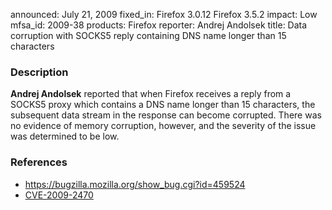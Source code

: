 announced: July 21, 2009
fixed_in: Firefox 3.0.12
          Firefox 3.5.2
impact: Low
mfsa_id: 2009-38
products: Firefox
reporter: Andrej Andolsek
title: Data corruption with SOCKS5 reply containing DNS name longer than 15 characters

<h3>Description</h3>

<p><strong>Andrej Andolsek</strong> reported that when Firefox
receives a reply from a SOCKS5 proxy which contains a DNS name longer
than 15 characters, the subsequent data stream in the response can
become corrupted.  There was no evidence of memory corruption,
however, and the severity of the issue was determined to be low.</p>

<h3>References</h3>

<ul>
  <li><a href="https://bugzilla.mozilla.org/show_bug.cgi?id=459524">https://bugzilla.mozilla.org/show_bug.cgi?id=459524</a></li>
  <li><a class="ex-ref" href="http://cve.mitre.org/cgi-bin/cvename.cgi?name=CVE-2009-2470">CVE-2009-2470</a></li>
</ul>



